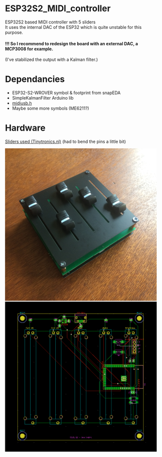 # ESP32S2_MIDI_controller
ESP32S2 based MIDI controller with 5 sliders  
It uses the internal DAC of the ESP32 which is quite unstable for this purpose.   
#### !!! So I recommend to redesign the board with an external DAC, a MCP3008 for example.  
(I've stabilized the output with a Kalman filter.)  

# Dependancies
- ESP32-S2-WROVER symbol & footprint from snapEDA  
- SimpleKalmanFilter Arduino lib  
- [midiusb.h](https://github.com/chegewara/EspTinyUSB)  
- Maybe some more symbols (ME6211?)  

# Hardware 
[Sliders used (Tinytronics.nl)](https://www.tinytronics.nl/shop/nl/componenten/weerstanden/10k%CF%89-slide-potmeter-standaard-75mm) (had to bend the pins a little bit)

<img src="/images/img.jpeg" alt="ESP32S2_MIDIController" width="500"></img>
<img src="/images/pcb.png" alt="PCB" width="500"></img>
